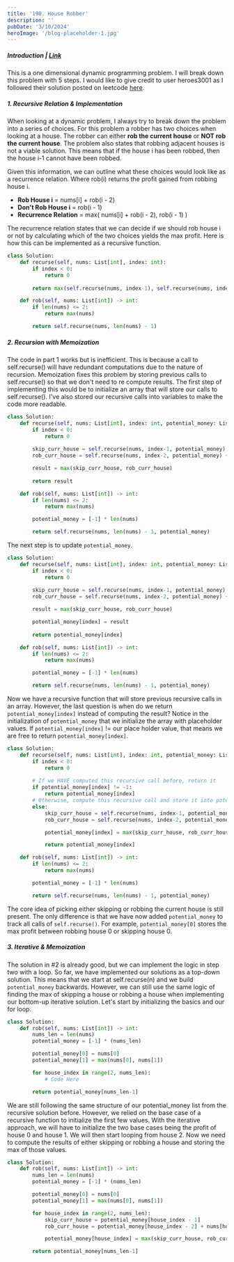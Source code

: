 ```yaml
---
title: '198. House Robber'
description: ''
pubDate: '3/10/2024'
heroImage: '/blog-placeholder-1.jpg'
---
```

##### Introduction | [Link](https://leetcode.com/problems/house-robber/description/)
This is a one dimensional dynamic programming problem. I will break down this problem with 5 steps. I would like to give credit to user heroes3001 as I followed their solution posted on leetcode [here](https://leetcode.com/problems/house-robber/solutions/156523/from-good-to-great-how-to-approach-most-of-dp-problems).

##### 1. Recursive Relation & Implementation
When looking at a dynamic problem, I always try to break down the problem into a series of choices. For this problem a robber has two choices when looking at a house. The robber can either **rob the current house** or **NOT rob the current house**. The problem also states that robbing adjacent houses is not a viable solution. This means that if the house i has been robbed, then the house i-1 cannot have been robbed.

Given this information, we can outline what these choices would look like as a recurrence relation. Where rob(i) returns the profit gained from robbing house i.

- **Rob House i** = nums[i] + rob(i - 2)
- **Don't Rob House i** = rob(i - 1)
- **Recurrence Relation** = max( nums[i] + rob(i - 2), rob(i - 1) )

The recurrence relation states that we can decide if we should rob house i or not by calculating which of the two choices yields the max profit. Here is how this can be implemented as a recursive function.

```python
class Solution:
    def recurse(self, nums: List[int], index: int):
        if index < 0:
            return 0
        
        return max(self.recurse(nums, index-1), self.recurse(nums, index-2) + nums[index])

    def rob(self, nums: List[int]) -> int:
        if len(nums) <= 2:
            return max(nums)

        return self.recurse(nums, len(nums) - 1)
```

##### 2. Recursion with Memoization

The code in part 1 works but is inefficient. This is because a call to self.recurse() will have redundant computations due to the nature of recursion. Memoization fixes this problem by storing previous calls to self.recurse() so that we don't need to re compute results. The first step of implementing this would be to initialize an array that will store our calls to self.recurse(). I've also stored our recursive calls into variables to make the code more readable.

```python
class Solution:
    def recurse(self, nums: List[int], index: int, potential_money: List[int]) -> int:
        if index < 0:
            return 0
        
        skip_curr_house = self.recurse(nums, index-1, potential_money)
        rob_curr_house = self.recurse(nums, index-2, potential_money) + nums[index]

        result = max(skip_curr_house, rob_curr_house)
        
        return result

    def rob(self, nums: List[int]) -> int:
        if len(nums) <= 2:
            return max(nums)

        potential_money = [-1] * len(nums)

        return self.recurse(nums, len(nums) - 1, potential_money)
```

The next step is to update `potential_money`. 

```python
class Solution:
    def recurse(self, nums: List[int], index: int, potential_money: List[int]) -> int:
        if index < 0:
            return 0
        
        skip_curr_house = self.recurse(nums, index-1, potential_money)
        rob_curr_house = self.recurse(nums, index-2, potential_money) + nums[index]

        result = max(skip_curr_house, rob_curr_house)

        potential_money[index] = result
        
        return potential_money[index]

    def rob(self, nums: List[int]) -> int:
        if len(nums) <= 2:
            return max(nums)

        potential_money = [-1] * len(nums)

        return self.recurse(nums, len(nums) - 1, potential_money)
```

Now we have a recursive function that will store previous recursive calls in an array. However, the last question is when do we return `potential_money[index]` instead of computing the result? Notice in the initialization of `potential_money` that we initialize the array with placeholder values. If `potential_money[index]` != our place holder value, that means we are free to return `potential_money[index]`.

```python
class Solution:
    def recurse(self, nums: List[int], index: int, potential_money: List[int]) -> int:
        if index < 0:
            return 0
        
        # If we HAVE computed this recursive call before, return it
        if potential_money[index] != -1:
            return potential_money[index]
        # Otherwise, compute this recursive call and store it into potential_money
        else:
            skip_curr_house = self.recurse(nums, index-1, potential_money)
            rob_curr_house = self.recurse(nums, index-2, potential_money) + nums[index]

            potential_money[index] = max(skip_curr_house, rob_curr_house)

            return potential_money[index]

    def rob(self, nums: List[int]) -> int:
        if len(nums) <= 2:
            return max(nums)

        potential_money = [-1] * len(nums)

        return self.recurse(nums, len(nums) - 1, potential_money)
```

The core idea of picking either skipping or robbing the current house is still present. The only difference is that we have now added `potential_money` to track all calls of `self.recurse()`. For example, `potential_money[0]` stores the max profit between robbing house 0 or skipping house 0.

##### 3. Iterative & Memoization
The solution in #2 is already good, but we can implement the logic in step two with a loop. So far, we have implemented our solutions as a top-down solution. This means that we start at self.recurse(n) and we build `potential_money` backwards. However, we can still use the same logic of finding the max of skipping a house or robbing a house when implementing our bottom-up iterative solution. Let's start by initializing the basics and our for loop.

```python
class Solution:
    def rob(self, nums: List[int]) -> int:
        nums_len = len(nums)
        potential_money = [-1] * (nums_len)

        potential_money[0] = nums[0]
        potential_money[1] = max(nums[0], nums[1])

        for house_index in range(2, nums_len):
            # Code Here

        return potential_money[nums_len-1]
```

We are still following the same structure of our potential_money list from the recursive solution before. However, we relied on the base case of a recursive function to initialize the first few values. With the iterative approach, we will have to initialize the two base cases being the profit of house 0 and house 1. We will then start looping from house 2. Now we need to compute the results of either skipping or robbing a house and storing the max of those values.

```python
class Solution:
    def rob(self, nums: List[int]) -> int:
        nums_len = len(nums)
        potential_money = [-1] * (nums_len)

        potential_money[0] = nums[0]
        potential_money[1] = max(nums[0], nums[1])

        for house_index in range(2, nums_len):
            skip_curr_house = potential_money[house_index - 1]
            rob_curr_house = potential_money[house_index - 2] + nums[house_index]

            potential_money[house_index] = max(skip_curr_house, rob_curr_house)

        return potential_money[nums_len-1]
```